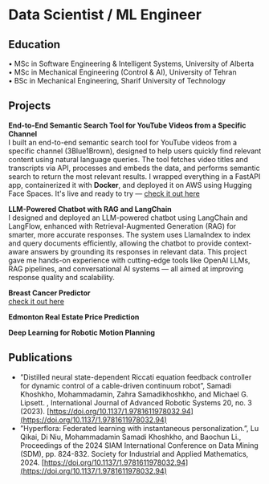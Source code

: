 # Data Scientist / ML Engineer

## Education
• MSc in Software Engineering & Intelligent Systems, University of Alberta\
• MSc in Mechanical Engineering (Control & AI), University of Tehran\
• BSc in Mechanical Engineering, Sharif University of Technology

## Projects
**End-to-End Semantic Search Tool for YouTube Videos from a Specific Channel**\
I built an end-to-end semantic search tool for YouTube videos from a specific channel (3Blue1Brown), designed to help users quickly find relevant content using natural language queries. The tool fetches video titles and transcripts via API, processes and embeds the data, and performs semantic search to return the most relevant results. I wrapped everything in a FastAPI app, containerized it with **Docker**, and deployed it on AWS using Hugging Face Spaces. It's live and ready to try — [check it out here](https://huggingface.co/spaces/masamadikh/YouTubeSemanticSearch)

**LLM-Powered Chatbot with RAG and LangChain**\
I designed and deployed an LLM-powered chatbot using LangChain and LangFlow, enhanced with Retrieval-Augmented Generation (RAG) for smarter, more accurate responses. The system uses LlamaIndex to index and query documents efficiently, allowing the chatbot to provide context-aware answers by grounding its responses in relevant data. This project gave me hands-on experience with cutting-edge tools like OpenAI LLMs, RAG pipelines, and conversational AI systems — all aimed at improving response quality and scalability.

**Breast Cancer Predictor**\
[check it out here](https://predictcancer-amin.streamlit.app/)

**Edmonton Real Estate Price Prediction**

**Deep Learning for Robotic Motion Planning**

## Publications
- ”Distilled neural state-dependent Riccati equation feedback controller for dynamic control of a cable-driven continuum robot”, Samadi Khoshkho, Mohammadamin, Zahra Samadikhoshkho, and Michael G. Lipsett. , International Journal of Advanced Robotic Systems 20, no. 3 (2023). [https://doi.org/10.1137/1.9781611978032.94](https://doi.org/10.1137/1.9781611978032.94)
- ”Hyperflora: Federated learning with instantaneous personalization.”, Lu Qikai, Di Niu, Mohammadamin Samadi Khoshkho, and Baochun Li., Proceedings of the 2024 SIAM International Conference on Data Mining (SDM), pp. 824-832. Society for Industrial and Applied Mathematics, 2024. [https://doi.org/10.1137/1.9781611978032.94](https://doi.org/10.1137/1.9781611978032.94)
